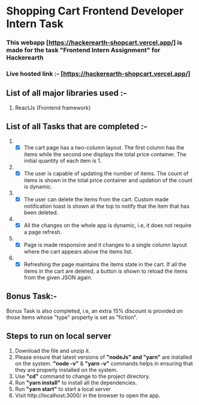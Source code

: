 # Shopping Cart Frontend Developer Intern Task

### This webapp [https://hackerearth-shopcart.vercel.app/] is made for the task "Frontend Intern Assignment" for Hackerearth

### Live hosted link :- [https://hackerearth-shopcart.vercel.app/]

## List of all major libraries used :-

1. ReactJs (Frontend framework)

## List of all Tasks that are completed :-

1. - [x] The cart page has a two-column layout. The first column has the items while the second one displays the total price container. The initial quantity of each item is 1.
2. - [x] The user is capable of updating the number of items. The count of items is shown in the total price container and updation of the count is dynamic.
3. - [x] The user can delete the items from the cart. Custom made notification toast is shown at the top to notify that the item that has been deleted.
4. - [x] All the changes on the whole app is dynamic, i.e, it does not require a page refresh.
5. - [x] Page is made responsive and it changes to a single column layout where the cart appears above the items list.
6. - [x] Refreshing the page maintains the items state in the cart. If all the items in the cart are deleted, a button is shown to reload the items from the given JSON again.

## Bonus Task:-

Bonus Task is also completed, i.e, an extra 15% discount is provided on those items whose "type" property is set as "fiction".

## Steps to run on local server

1.  Download the file and unzip it.
2.  Please ensure that latest versions of **"nodeJs" and "yarn"** are installed on the system. **"node -v"** & **"yarn -v"** commands helps in ensuring that they are properly installed on the system.
3.  Use **"cd"** command to change to the project directory.
4.  Run **"yarn install"** to install all the dependencies.
5.  Run **"yarn start"** to start a local server
6.  Visit http://localhost:3000/ in the browser to open the app.
